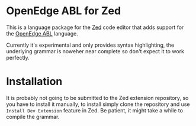 # OpenEdge ABL for Zed

This is a language package for the [Zed](http://zed.dev) code editor that adds support for the [OpenEdge ABL](http://www.progress.com/openedge) language.

Currently it's experimental and only provides syntax highlighting, the underlying grammar is noweher near complete so don't expect it to work perfectly.

# Installation

It is probably not going to be submitted to the Zed extension repository, so you have to install it manually, to install simply clone the repository and use `Install Dev Extension` feature in Zed. Be patient, it might take a while to compile the grammar.

